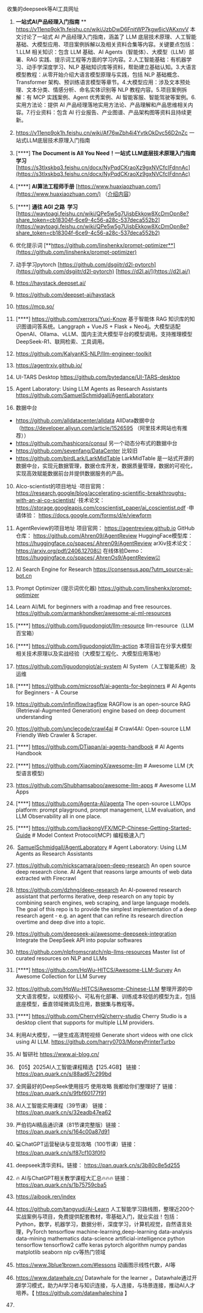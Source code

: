 收集的deepseek等AI工具网址

1. **一站式AI产品经理入门指南​** **  https://v11enp9ok1h.feishu.cn/wiki/JzbDwD6FnitWP7kgw6icVAKxnvV   本文讨论了一站式 AI 产品经理入门指南，涵盖了 LLM 底层技术原理、人工智能基础、大模型应用、项目案例拆解以及相关资料合集等内容。关键要点包括：​1.LLM 相关知识：包含 LLM 基础、AI Agents（智能体）、大模型（LLM）部署、RAG 实践、提示词工程等方面的学习内容。​2.人工智能基础：有机器学习、动手学深度学习、NLP 基础知识库等资料，帮助建立基础认知。​3.大语言模型教程：从零开始介绍大语言模型原理与实践，包括 NLP 基础概念、Transformer 架构、预训练语言模型等章节。​4.大模型应用：涉及文本预处理、文本分类、情感分析、命名实体识别等 NLP 教程内容。​5.项目案例拆解：有 MCP 实践案例、Agent 优秀案例、AI 智能客服、智能驾驶等案例。​6.实用方法论：提供 AI 产品经理落地实用方法论、产品理解和产品思维相关内容。​7.行业资料：包含 AI 行业报告、产业图谱、产品架构图等资料且持续更新。 ​
2. https://v11enp9ok1h.feishu.cn/wiki/Af76wZbh4i4YvtkOkDvc56D2nZc  一站式LLM底层技术原理入门指南
3. [****]  **The Document is All You Need！一站式 LLM底层技术原理入门指南 学习** [https://s3tlxskbq3.feishu.cn/docx/NyPqdCKraoXz9gxNVCfcIFdnnAc](https://s3tlxskbq3.feishu.cn/docx/NyPqdCKraoXz9gxNVCfcIFdnnAc) 
4. [****]  **AI算法工程师手册**  [https://www.huaxiaozhuan.com/](https://www.huaxiaozhuan.com/)   （[介绍内容](obsidian://open?vault=BeginnersInDataandSoftwareGroup&file=AI%E5%B7%A5%E5%85%B7%E4%BF%A1%E6%81%AF%E8%AF%B4%E6%98%8E%E4%B9%8B%E3%80%8AAI%E7%AE%97%E6%B3%95%E5%B7%A5%E7%A8%8B%E5%B8%88%E6%89%8B%E5%86%8C%E3%80%8B)）
5. [****] **通往 AGI 之路  学习** [https://waytoagi.feishu.cn/wiki/QPe5w5g7UisbEkkow8XcDmOpn8e?share_token=cb18304f-6ce9-4c56-a28c-537deca552b2](https://waytoagi.feishu.cn/wiki/QPe5w5g7UisbEkkow8XcDmOpn8e?share_token=cb18304f-6ce9-4c56-a28c-537deca552b2) 
6.  优化提示词  [**https://github.com/linshenkx/prompt-optimizer**](https://github.com/linshenkx/prompt-optimizer)
7. 动手学习pytorch [https://github.com/dsgiitr/d2l-pytorch](https://github.com/dsgiitr/d2l-pytorch)    [https://d2l.ai/](https://d2l.ai/)
8. https://haystack.deepset.ai/

9. https://github.com/deepset-ai/haystack

10. https://mcp.so/ 

11. [****]  https://github.com/xerrors/Yuxi-Know 基于智能体 RAG 知识库的知识图谱问答系统。Langgraph + VueJS + Flask + Neo4j。大模型适配 OpenAI、Ollama、vLLM、国内主流大模型平台的模型调用。支持推理模型DeepSeek-R1、联网检索、工具调用。

12. https://github.com/KalyanKS-NLP/llm-engineer-toolkit

13. https://agentrxiv.github.io/

14. UI-TARS Desktop https://github.com/bytedance/UI-TARS-desktop

15. Agent Laboratory: Using LLM Agents as Research Assistants https://github.com/SamuelSchmidgall/AgentLaboratory

16.  数据中台
* https://github.com/alldatacenter/alldata  AllData数据中台
（https://developer.aliyun.com/article/1526595 （阿里技术网站也有推荐））
* https://github.com/hashicorp/consul   另一个动态分布式的数据中台
* https://github.com/sevenfang/DataCenter 比较旧
*  https://github.com/birdLark/LarkMidTable LarkMidTable 是一站式开源的数据中台，实现元数据管理，数据仓库开发，数据质量管理，数据的可视化，实现高效赋能数据前台并提供数据服务的产品。

10. Alco-scientist的项目地址
    ·项目官网： https://research.google/blog/accelerating-scientific-breakthroughs-with-an-ai-co-scientist/
    ·技术论文： https://storage.googleapis.com/coscientist_paper/ai_coscientist.pdf
    ·申请体验： https://docs.google.com/forms/d/e/viewform

11.  AgentReview的项目地址
    项目官网： https://agentreview.github.io
    GitHub仓库： https://github.com/Ahren09/AgentReview
    HuggingFace模型库： https://huggingface.co/spaces/.Ahren09/AgentReview
    arXiv技术论文： https://arxiv.org/pdf/2406.12708☑
    在线体验Demo： https://huggingface.co/spaces/,AhrenOs9/AgentReview☑

12. AI Search Engine for Research https://consensus.app/?utm_source=ai-bot.cn

13. Prompt Optimizer (提示词优化器) https://github.com/linshenkx/prompt-optimizer

14.  Learn AI/ML for beginners with a roadmap and free resources. https://github.com/armankhondker/awesome-ai-ml-resources

15. [****]   https://github.com/liguodongiot/llm-resource llm-resource（LLM 百宝箱）

16. [****]   https://github.com/liguodongiot/llm-action 本项目旨在分享大模型相关技术原理以及实战经验（大模型工程化、大模型应用落地）

17.  https://github.com/liguodongiot/ai-system AI System（人工智能系统）及运维
18. [****] https://github.com/microsoft/ai-agents-for-beginners # AI Agents for Beginners - A Course
19. https://github.com/infiniflow/ragflow  RAGFlow is an open-source RAG (Retrieval-Augmented Generation) engine based on deep document understanding
20. https://github.com/unclecode/crawl4ai  # Crawl4AI: Open-source LLM Friendly Web Crawler & Scraper. 
21. [****] https://github.com/DTiapan/ai-agents-handbook # AI Agents Handbook
22. [****]  https://github.com/XiaomingX/awesome-llm  # Awesome LLM (大型语言模型)
23. https://github.com/Shubhamsaboo/awesome-llm-apps # Awesome LLM Apps
24. [****]  https://github.com/Agenta-AI/agenta The open-source LLMOps platform: prompt playground, prompt management, LLM evaluation, and LLM Observability all in one place.
25. [****]  https://github.com/liaokongVFX/MCP-Chinese-Getting-Started-Guide # Model Context Protocol(MCP) 编程极速入门
26.  [SamuelSchmidgall/AgentLaboratory](https://github.com/SamuelSchmidgall/AgentLaboratory)  # Agent Laboratory: Using LLM Agents as Research Assistants
27. https://github.com/nickscamara/open-deep-research  An open source deep research clone. AI Agent that reasons large amounts of web data extracted with Firecrawl
28. https://github.com/dzhng/deep-research An AI-powered research assistant that performs iterative, deep research on any topic by combining search engines, web scraping, and large language models. The goal of this repo is to provide the simplest implementation of a deep research agent - e.g. an agent that can refine its research direction overtime and deep dive into a topic.
29. https://github.com/deepseek-ai/awesome-deepseek-integration Integrate the DeepSeek API into popular softwares 
30. https://github.com/nlpfromscratch/nlp-llms-resources Master list of curated resources on NLP and LLMs
31. [****]  https://github.com/HqWu-HITCS/Awesome-LLM-Survey An Awesome Collection for LLM Survey
32. https://github.com/HqWu-HITCS/Awesome-Chinese-LLM 整理开源的中文大语言模型，以规模较小、可私有化部署、训练成本较低的模型为主，包括底座模型，垂直领域微调及应用，数据集与教程等。
33. [****]  https://github.com/CherryHQ/cherry-studio Cherry Studio is a desktop client that supports for multiple LLM providers.
34. 利用AI大模型，一键生成高清短视频 Generate short videos with one click using AI LLM.  https://github.com/harry0703/MoneyPrinterTurbo
35. AI 智研社   https://www.ai-blog.cn/
36. 【05】2025AI人工智能课程精选【125.4GB】 链接： https://pan.quark.cn/s/88ad67c299bd
37.  全网最好的DeepSeek使用技巧  使用攻略 我都给你们整理好了 链接： https://pan.quark.cn/s/9fbf60177f91
38.  AI人工智能实用课程（39节课） 链接： https://pan.quark.cn/s/32eadb47ea62
39.  严伯钧AI精品通识课（81节课完整版）链接： https://pan.quark.cn/s/164c00a87d91
40. 💻ChatGPT运营秘诀与变现攻略（100节课）链接： https://pan.quark.cn/s/f87cf103f0f0
41. deepseek清华资料。链接： https://pan.quark.cn/s/3b80c8e5d255
42. 🔥 AI与ChatGPT相关教学课程大汇总🔥🔥🔥  链接： https://pan.quark.cn/s/1b75759cba5
43. https://aibook.ren/index 
44. https://github.com/tangyudi/Ai-Learn 人工智能学习路线图，整理近200个实战案例与项目，免费提供配套教材，零基础入门，就业实战！包括：Python，数学，机器学习，数据分析，深度学习，计算机视觉，自然语言处理，PyTorch tensorflow machine-learning,deep-learning data-analysis data-mining mathematics data-science artificial-intelligence python tensorflow tensorflow2 caffe keras pytorch algorithm numpy pandas matplotlib seaborn nlp cv等热门领域
45. https://www.3blue1brown.com/#lessons 动画图示线性代数，AI等
46. https://www.datawhale.cn/   Datawhale for the learner 。Datawhale通过开源学习模式，助力Al学习者与知识连接，与人连接，与场景连接，推动AI人才培养。【 https://github.com/datawhalechina 】
47. 


